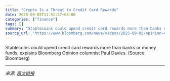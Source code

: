 ```yaml
---
title: "Crypto Is a Threat to Credit Card Rewards"
date: 2025-09-05T11:51:27+08:00
categories: ["finance"]
tags: []
summary: "Stablecoins could upend credit card rewards more than banks or money funds, explains Bloomberg Opinion columnist Paul Davies. (Source: Bloomberg)"
source_url: "https://www.bloomberg.com/news/videos/2025-09-05/opinion-crypto-is-a-threat-to-credit-card-rewards-video"
---
```


Stablecoins could upend credit card rewards more than banks or money funds, explains Bloomberg Opinion columnist Paul Davies. (Source: Bloomberg)

---

*来源: [原文链接](https://www.bloomberg.com/news/videos/2025-09-05/opinion-crypto-is-a-threat-to-credit-card-rewards-video)*
